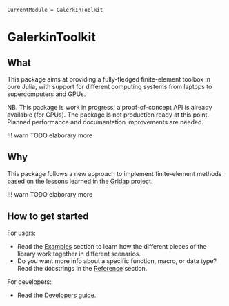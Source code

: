 ```@meta
CurrentModule = GalerkinToolkit
```

# GalerkinToolkit

## What

This package aims at providing a fully-fledged finite-element toolbox in pure Julia, with support for different computing systems from laptops to supercomputers and GPUs.  

NB. This package is work in progress; a proof-of-concept API is already available (for CPUs). The package is not production ready at this point. Planned performance and documentation improvements are needed.

!!! warn
    TODO elaborary more

## Why

This package follows a new approach to implement finite-element methods based on the lessons learned in the [Gridap](https://github.com/gridap/Gridap.jl) project.

!!! warn
    TODO elaborary more

## How to get started

For users:

- Read the [Examples](@ref) section to learn how the different pieces of the library work together in different scenarios.
- Do you want more info about a specific function, macro, or data type? Read the docstrings in the [Reference](@ref) section.

For developers:

- Read the [Developers guide](@ref).


